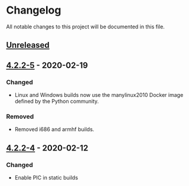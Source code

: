 # Changelog
All notable changes to this project will be documented in this file.

## [Unreleased]

## [4.2.2-5] - 2020-02-19
### Changed
- Linux and Windows builds now use the manylinux2010 Docker image defined by the Python community.

### Removed
- Removed i686 and armhf builds.

## [4.2.2-4] - 2020-02-12
### Changed
- Enable PIC in static builds

[Unreleased]: https://github.com/acoustid/ffmpeg-build/compare/v4.2.2-5...HEAD
[4.2.2-5]: https://github.com/acoustid/ffmpeg-build/compare/v4.2.2-4...v4.2.2-5
[4.2.2-4]: https://github.com/acoustid/ffmpeg-build/compare/v4.2.2-3...v4.2.2-4
